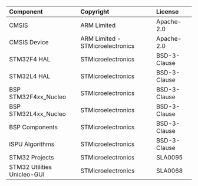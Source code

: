 | Component                       | Copyright            | License   |
|:---------                       |:-------              |:----------|
| CMSIS                           | ARM Limited          | Apache-2.0 |
| CMSIS Device                    | ARM Limited - STMicroelectronics   | Apache-2.0 |
| STM32F4 HAL                     | STMicroelectronics   | BSD-3-Clause |
| STM32L4 HAL                     | STMicroelectronics   | BSD-3-Clause |
| BSP STM32F4xx_Nucleo            | STMicroelectronics   | BSD-3-Clause |
| BSP STM32L4xx_Nucleo            | STMicroelectronics   | BSD-3-Clause |
| BSP Components                  | STMicroelectronics   | BSD-3-Clause |
| ISPU Algorithms                 | STMicroelectronics   | BSD-3-Clause |
| STM32 Projects                  | STMicroelectronics   | SLA0095 |
| STM32 Utilities Unicleo-GUI     | STMicroelectronics   | SLA0068 |
